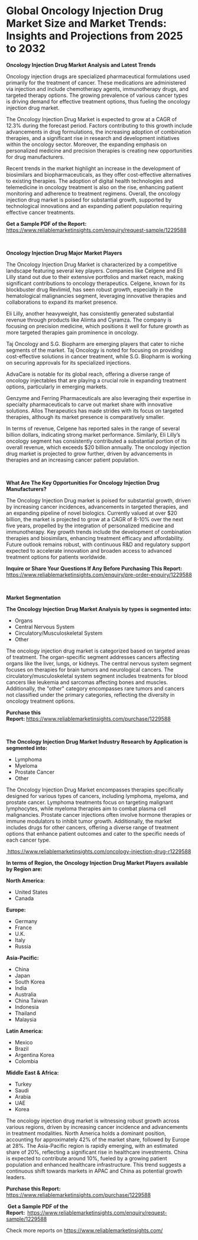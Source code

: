 <p><h1>Global Oncology Injection Drug Market Size and Market Trends: Insights and Projections from 2025 to 2032</h1></p><p><strong>Oncology Injection Drug Market Analysis and Latest Trends</strong></p>
<p><p>Oncology injection drugs are specialized pharmaceutical formulations used primarily for the treatment of cancer. These medications are administered via injection and include chemotherapy agents, immunotherapy drugs, and targeted therapy options. The growing prevalence of various cancer types is driving demand for effective treatment options, thus fueling the oncology injection drug market.</p><p>The Oncology Injection Drug Market is expected to grow at a CAGR of 12.3% during the forecast period. Factors contributing to this growth include advancements in drug formulations, the increasing adoption of combination therapies, and a significant rise in research and development initiatives within the oncology sector. Moreover, the expanding emphasis on personalized medicine and precision therapies is creating new opportunities for drug manufacturers.</p><p>Recent trends in the market highlight an increase in the development of biosimilars and biopharmaceuticals, as they offer cost-effective alternatives to existing therapies. The adoption of digital health technologies and telemedicine in oncology treatment is also on the rise, enhancing patient monitoring and adherence to treatment regimens. Overall, the oncology injection drug market is poised for substantial growth, supported by technological innovations and an expanding patient population requiring effective cancer treatments.</p></p>
<p><strong>Get a Sample PDF of the Report:&nbsp;</strong> <a href="https://www.reliablemarketinsights.com/enquiry/request-sample/1229588?utm_campaign=2530&utm_medium=2&utm_source=Github&utm_content=ia&utm_term=09032025&utm_id=oncology-injection-drug">https://www.reliablemarketinsights.com/enquiry/request-sample/1229588</a></p>
<p>&nbsp;</p>
<p><strong>Oncology Injection Drug Major Market Players</strong></p>
<p><p>The Oncology Injection Drug Market is characterized by a competitive landscape featuring several key players. Companies like Celgene and Eli Lilly stand out due to their extensive portfolios and market reach, making significant contributions to oncology therapeutics. Celgene, known for its blockbuster drug Revlimid, has seen robust growth, especially in the hematological malignancies segment, leveraging innovative therapies and collaborations to expand its market presence. </p><p>Eli Lilly, another heavyweight, has consistently generated substantial revenue through products like Alimta and Cyramza. The company is focusing on precision medicine, which positions it well for future growth as more targeted therapies gain prominence in oncology.</p><p>Taj Oncology and S.G. Biopharm are emerging players that cater to niche segments of the market. Taj Oncology is noted for focusing on providing cost-effective solutions in cancer treatment, while S.G. Biopharm is working on securing approvals for its specialized injections.</p><p>AdvaCare is notable for its global reach, offering a diverse range of oncology injectables that are playing a crucial role in expanding treatment options, particularly in emerging markets. </p><p>Genzyme and Ferring Pharmaceuticals are also leveraging their expertise in specialty pharmaceuticals to carve out market share with innovative solutions. Allos Therapeutics has made strides with its focus on targeted therapies, although its market presence is comparatively smaller.</p><p>In terms of revenue, Celgene has reported sales in the range of several billion dollars, indicating strong market performance. Similarly, Eli Lilly’s oncology segment has consistently contributed a substantial portion of its overall revenue, which exceeds $20 billion annually. The oncology injection drug market is projected to grow further, driven by advancements in therapies and an increasing cancer patient population.</p></p>
<p>&nbsp;</p>
<p><strong>What Are The Key Opportunities For Oncology Injection Drug Manufacturers?</strong></p>
<p><p>The Oncology Injection Drug market is poised for substantial growth, driven by increasing cancer incidences, advancements in targeted therapies, and an expanding pipeline of novel biologics. Currently valued at over $20 billion, the market is projected to grow at a CAGR of 8-10% over the next five years, propelled by the integration of personalized medicine and immunotherapy. Key growth trends include the development of combination therapies and biosimilars, enhancing treatment efficacy and affordability. Future outlook remains robust, with continuous R&D and regulatory support expected to accelerate innovation and broaden access to advanced treatment options for patients worldwide.</p></p>
<p><strong>Inquire or Share Your Questions If Any Before Purchasing This Report:</strong> <a href="https://www.reliablemarketinsights.com/enquiry/pre-order-enquiry/1229588?utm_campaign=2530&utm_medium=2&utm_source=Github&utm_content=ia&utm_term=09032025&utm_id=oncology-injection-drug">https://www.reliablemarketinsights.com/enquiry/pre-order-enquiry/1229588</a></p>
<p>&nbsp;</p>
<p><strong>Market Segmentation</strong></p>
<p><strong>The Oncology Injection Drug Market Analysis by types is segmented into:</strong></p>
<p><ul><li>Organs</li><li>Central Nervous System</li><li>Circulatory/Musculoskeletal System</li><li>Other</li></ul></p>
<p><p>The oncology injection drug market is categorized based on targeted areas of treatment. The organ-specific segment addresses cancers affecting organs like the liver, lungs, or kidneys. The central nervous system segment focuses on therapies for brain tumors and neurological cancers. The circulatory/musculoskeletal system segment includes treatments for blood cancers like leukemia and sarcomas affecting bones and muscles. Additionally, the "other" category encompasses rare tumors and cancers not classified under the primary categories, reflecting the diversity in oncology treatment options.</p></p>
<p><strong>Purchase this Report:&nbsp;</strong><a href="https://www.reliablemarketinsights.com/purchase/1229588?utm_campaign=2530&utm_medium=2&utm_source=Github&utm_content=ia&utm_term=09032025&utm_id=oncology-injection-drug">https://www.reliablemarketinsights.com/purchase/1229588</a></p>
<p>&nbsp;</p>
<p><strong>The Oncology Injection Drug Market Industry Research by Application is segmented into:</strong></p>
<p><ul><li>Lymphoma</li><li>Myeloma</li><li>Prostate Cancer</li><li>Other</li></ul></p>
<p><p>The Oncology Injection Drug Market encompasses therapies specifically designed for various types of cancers, including lymphoma, myeloma, and prostate cancer. Lymphoma treatments focus on targeting malignant lymphocytes, while myeloma therapies aim to combat plasma cell malignancies. Prostate cancer injections often involve hormone therapies or immune modulators to inhibit tumor growth. Additionally, the market includes drugs for other cancers, offering a diverse range of treatment options that enhance patient outcomes and cater to the specific needs of each cancer type.</p></p>
<p><a href="https://www.reliablemarketinsights.com/oncology-injection-drug-r1229588?utm_campaign=2530&utm_medium=2&utm_source=Github&utm_content=ia&utm_term=09032025&utm_id=oncology-injection-drug">&nbsp;https://www.reliablemarketinsights.com/oncology-injection-drug-r1229588</a></p>
<p><strong>In terms of Region, the Oncology Injection Drug Market Players available by Region are:</strong></p>
<p>
    <p> <strong> North America: </strong>
        <ul>
            <li>United States</li>
            <li>Canada</li>
        </ul>
        </p> 
    <p> <strong> Europe: </strong>
        <ul>
            <li>Germany</li>
            <li>France</li>
            <li>U.K.</li>
            <li>Italy</li>
            <li>Russia</li>
        </ul>
        </p> 
    <p> <strong> Asia-Pacific: </strong>
        <ul>
            <li>China</li>
            <li>Japan</li>
            <li>South Korea</li>
            <li>India</li>
            <li>Australia</li>
            <li>China Taiwan</li>
            <li>Indonesia</li>
            <li>Thailand</li>
            <li>Malaysia</li>
        </ul>
        </p> 
    <p> <strong> Latin America: </strong>
        <ul>
            <li>Mexico</li>
            <li>Brazil</li>
            <li>Argentina Korea</li>
            <li>Colombia</li>
        </ul>
        </p> 
    <p> <strong> Middle East & Africa: </strong>
        <ul>
            <li>Turkey</li>
            <li>Saudi</li>
            <li>Arabia</li>
            <li>UAE</li>
            <li>Korea</li>
        </ul>
    </p>
    </p>
<p><p>The oncology injection drug market is witnessing robust growth across various regions, driven by increasing cancer incidence and advancements in treatment modalities. North America holds a dominant position, accounting for approximately 42% of the market share, followed by Europe at 28%. The Asia-Pacific region is rapidly emerging, with an estimated share of 20%, reflecting a significant rise in healthcare investments. China is expected to contribute around 10%, fueled by a growing patient population and enhanced healthcare infrastructure. This trend suggests a continuous shift towards markets in APAC and China as potential growth leaders.</p></p>
<p><strong>Purchase this Report: </strong><a href="https://www.reliablemarketinsights.com/purchase/1229588?utm_campaign=2530&utm_medium=2&utm_source=Github&utm_content=ia&utm_term=09032025&utm_id=oncology-injection-drug">https://www.reliablemarketinsights.com/purchase/1229588</a></p>
<p>&nbsp;<strong>Get a Sample PDF of the Report:&nbsp;&nbsp;</strong><a href="https://www.reliablemarketinsights.com/enquiry/request-sample/1229588?utm_campaign=2530&utm_medium=2&utm_source=Github&utm_content=ia&utm_term=09032025&utm_id=oncology-injection-drug">https://www.reliablemarketinsights.com/enquiry/request-sample/1229588</a></p>
<p><strong></strong></p>
<p>Check more reports on <a href="https://www.reliablemarketinsights.com/?utm_campaign=2530&utm_medium=2&utm_source=Github&utm_content=ia&utm_term=09032025&utm_id=oncology-injection-drug">https://www.reliablemarketinsights.com/</a></p>